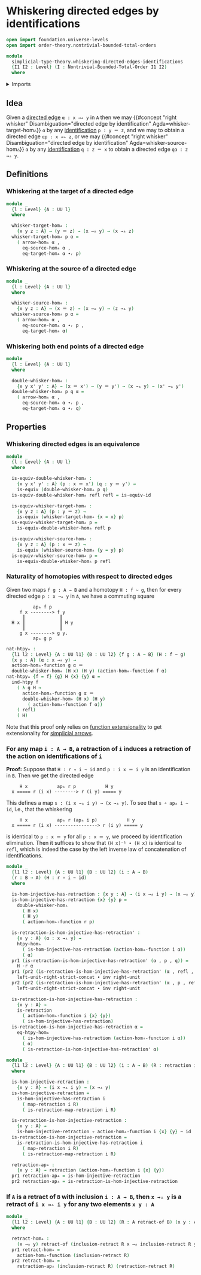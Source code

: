 # Whiskering directed edges by identifications

```agda
open import foundation.universe-levels
open import order-theory.nontrivial-bounded-total-orders

module
  simplicial-type-theory.whiskering-directed-edges-identifications
  {I1 I2 : Level} (I : Nontrivial-Bounded-Total-Order I1 I2)
  where
```

<details><summary>Imports</summary>

```agda
open import foundation.cartesian-product-types
open import foundation.contractible-types
open import foundation.dependent-pair-types
open import foundation.equality-dependent-pair-types
open import foundation.equivalences
open import foundation.function-extensionality
open import foundation.function-types
open import foundation.functoriality-dependent-pair-types
open import foundation.fundamental-theorem-of-identity-types
open import foundation.homotopies
open import foundation.homotopy-induction
open import foundation.identity-types
open import foundation.retractions
open import foundation.retracts-of-types
open import foundation.sections
open import foundation.strictly-right-unital-concatenation-identifications
open import foundation.structure-identity-principle
open import foundation.torsorial-type-families
open import foundation.type-arithmetic-dependent-pair-types
open import foundation.universe-levels
open import foundation.whiskering-homotopies-composition

open import orthogonal-factorization-systems.extensions-maps

open import simplicial-type-theory.action-on-directed-edges-functions I
open import simplicial-type-theory.arrows I
open import simplicial-type-theory.directed-edges I
open import simplicial-type-theory.directed-interval I
```

</details>

## Idea

Given a [directed edge](simplicial-type-theory.directed-edges.md) `α : x →▵ y`
in `A` then we may
{{#concept "right whisker" Disambiguation="directed edge by identification" Agda=whisker-target-hom▵}}
`α` by any [identification](foundation-core.identity-types.md) `p : y ＝ z`, and
we may to obtain a directed edge `αp : x →▵ z`, or we may
{{#concept "right whisker" Disambiguation="directed edge by identification" Agda=whisker-source-hom▵}}
`α` by any [identification](foundation-core.identity-types.md) `q : z ＝ x` to
obtain a directed edge `qα : z →▵ y`.

## Definitions

### Whiskering at the target of a directed edge

```agda
module _
  {l : Level} {A : UU l}
  where

  whisker-target-hom▵ :
    {x y z : A} → (y ＝ z) → (x →▵ y) → (x →▵ z)
  whisker-target-hom▵ p α =
    ( arrow-hom▵ α ,
      eq-source-hom▵ α ,
      eq-target-hom▵ α ∙ᵣ p)
```

### Whiskering at the source of a directed edge

```agda
module _
  {l : Level} {A : UU l}
  where

  whisker-source-hom▵ :
    {x y z : A} → (x ＝ z) → (x →▵ y) → (z →▵ y)
  whisker-source-hom▵ p α =
    ( arrow-hom▵ α ,
      eq-source-hom▵ α ∙ᵣ p ,
      eq-target-hom▵ α)
```

### Whiskering both end points of a directed edge

```agda
module _
  {l : Level} {A : UU l}
  where

  double-whisker-hom▵ :
    {x y x' y' : A} → (x ＝ x') → (y ＝ y') → (x →▵ y) → (x' →▵ y')
  double-whisker-hom▵ p q α =
    ( arrow-hom▵ α ,
      eq-source-hom▵ α ∙ᵣ p ,
      eq-target-hom▵ α ∙ᵣ q)
```

## Properties

### Whiskering directed edges is an equivalence

```agda
module _
  {l : Level} {A : UU l}
  where

  is-equiv-double-whisker-hom▵ :
    {x y x' y' : A} (p : x ＝ x') (q : y ＝ y') →
    is-equiv (double-whisker-hom▵ p q)
  is-equiv-double-whisker-hom▵ refl refl = is-equiv-id

  is-equiv-whisker-target-hom▵ :
    {x y z : A} (p : y ＝ z) →
    is-equiv (whisker-target-hom▵ {x = x} p)
  is-equiv-whisker-target-hom▵ p =
    is-equiv-double-whisker-hom▵ refl p

  is-equiv-whisker-source-hom▵ :
    {x y z : A} (p : x ＝ z) →
    is-equiv (whisker-source-hom▵ {y = y} p)
  is-equiv-whisker-source-hom▵ p =
    is-equiv-double-whisker-hom▵ p refl
```

### Naturality of homotopies with respect to directed edges

Given two maps `f g : A → B` and a homotopy `H : f ~ g`, then for every directed
edge `p : x →▵ y` in `A`, we have a commuting square

```text
          ap▵ f p
     f x --------> f y
      ║             ║
  H x ║             ║ H y
      ║             ║
     g x --------> g y.
          ap▵ g p
```

```agda
nat-htpy▵ :
  {l1 l2 : Level} {A : UU l1} {B : UU l2} {f g : A → B} (H : f ~ g)
  {x y : A} (α : x →▵ y) →
  action-hom▵-function g α ＝
  double-whisker-hom▵ (H x) (H y) (action-hom▵-function f α)
nat-htpy▵ {f = f} {g} H {x} {y} α =
  ind-htpy f
    ( λ g H →
      action-hom▵-function g α ＝
      double-whisker-hom▵ (H x) (H y)
        ( action-hom▵-function f α))
    ( refl)
    ( H)
```

Note that this proof only relies on
[function extensionality](foundation.function-extensionality.md) to get
extensionality for [simplicial arrows](simplicial-type-theory.arrows.md).

### For any map `i : A → B`, a retraction of `i` induces a retraction of the action on identifications of `i`

**Proof:** Suppose that `H : r ∘ i ~ id` and `p : i x ＝ i y` is an
identification in `B`. Then we get the directed edge

```text
     H x           ap▵ r p           H y
  x ===== r (i x) --------> r (i y) ===== y
```

This defines a map `s : (i x →▵ i y) → (x →▵ y)`. To see that `s ∘ ap▵ i ~ id`,
i.e., that the whiskering

```text
     H x           ap▵ r (ap▵ i p)           H y
  x ===== r (i x) ----------------> r (i y) ===== y
```

is identical to `p : x ＝ y` for all `p : x ＝ y`, we proceed by identification
elimination. Then it suffices to show that `(H x)⁻¹ ∙ (H x)` is identical to
`refl`, which is indeed the case by the left inverse law of concatenation of
identifications.

```agda
module _
  {l1 l2 : Level} {A : UU l1} {B : UU l2} (i : A → B)
  (r : B → A) (H : r ∘ i ~ id)
  where

  is-hom-injective-has-retraction : {x y : A} → (i x →▵ i y) → (x →▵ y)
  is-hom-injective-has-retraction {x} {y} p =
    double-whisker-hom▵
      ( H x)
      ( H y)
      ( action-hom▵-function r p)

  is-retraction-is-hom-injective-has-retraction' :
    {x y : A} (α : x →▵ y) →
    htpy-hom▵
      ( is-hom-injective-has-retraction (action-hom▵-function i α))
      ( α)
  pr1 (is-retraction-is-hom-injective-has-retraction' (α , p , q)) =
    H ·r α
  pr1 (pr2 (is-retraction-is-hom-injective-has-retraction' (α , refl , q))) =
    left-unit-right-strict-concat ∙ inv right-unit
  pr2 (pr2 (is-retraction-is-hom-injective-has-retraction' (α , p , refl))) =
    left-unit-right-strict-concat ∙ inv right-unit

  is-retraction-is-hom-injective-has-retraction :
    {x y : A} →
    is-retraction
      ( action-hom▵-function i {x} {y})
      ( is-hom-injective-has-retraction)
  is-retraction-is-hom-injective-has-retraction α =
    eq-htpy-hom▵
      ( is-hom-injective-has-retraction (action-hom▵-function i α))
      ( α)
      ( is-retraction-is-hom-injective-has-retraction' α)

module _
  {l1 l2 : Level} {A : UU l1} {B : UU l2} (i : A → B) (R : retraction i)
  where

  is-hom-injective-retraction :
    {x y : A} → (i x →▵ i y) → (x →▵ y)
  is-hom-injective-retraction =
    is-hom-injective-has-retraction i
      ( map-retraction i R)
      ( is-retraction-map-retraction i R)

  is-retraction-is-hom-injective-retraction :
    {x y : A} →
    is-hom-injective-retraction ∘ action-hom▵-function i {x} {y} ~ id
  is-retraction-is-hom-injective-retraction =
    is-retraction-is-hom-injective-has-retraction i
      ( map-retraction i R)
      ( is-retraction-map-retraction i R)

  retraction-ap▵ :
    {x y : A} → retraction (action-hom▵-function i {x} {y})
  pr1 retraction-ap▵ = is-hom-injective-retraction
  pr2 retraction-ap▵ = is-retraction-is-hom-injective-retraction
```

### If `A` is a retract of `B` with inclusion `i : A → B`, then `x →▵ y` is a retract of `i x →▵ i y` for any two elements `x y : A`

```agda
module _
  {l1 l2 : Level} {A : UU l1} {B : UU l2} (R : A retract-of B) (x y : A)
  where

  retract-hom▵ :
    (x →▵ y) retract-of (inclusion-retract R x →▵ inclusion-retract R y)
  pr1 retract-hom▵ =
    action-hom▵-function (inclusion-retract R)
  pr2 retract-hom▵ =
    retraction-ap▵ (inclusion-retract R) (retraction-retract R)
```
